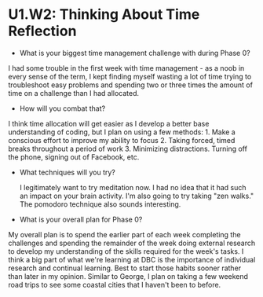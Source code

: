 # U1.W2: Thinking About Time Reflection

* What is your biggest time management challenge with during Phase 0?

I had some trouble in the first week with time management - as a noob in every sense of the term, I kept finding myself wasting a lot of time trying to troubleshoot easy problems and spending two or three times the amount of time on a challenge than I had allocated. 

* How will you combat that? 

I think time allocation will get easier as I develop a better base understanding of coding, but I plan on using a few methods:
	1. Make a conscious effort to improve my ability to focus
	2. Taking forced, timed breaks throughout a period of work
	3. Minimizing distractions. Turning off the phone, signing out of Facebook, etc.

* What techniques will you try?

	I legitimately want to try meditation now. I had no idea that it had such an impact on your brain activity. I'm also going to try taking "zen walks." The pomodoro technique also sounds interesting. 

* What is your overall plan for Phase 0?

My overall plan is to spend the earlier part of each week completing the challenges and spending the remainder of the week doing external research to develop my understanding of the skills required for the week's tasks. I think a big part of what we're learning at DBC is the importance of individual research and continual learning. Best to start those habits sooner rather than later in my opinion. Similar to George, I plan on taking a few weekend road trips to see some coastal cities that I haven't been to before. 